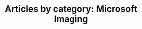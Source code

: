 ---
layout: blog_by_category
title: 'Articles by category: Microsoft Imaging'
category: microsoft-imaging
permalink: "/blog/category/microsoft-imaging/"
image: /assets/img/banner/welcome.png
tagline: "<br>Our Blog"
---